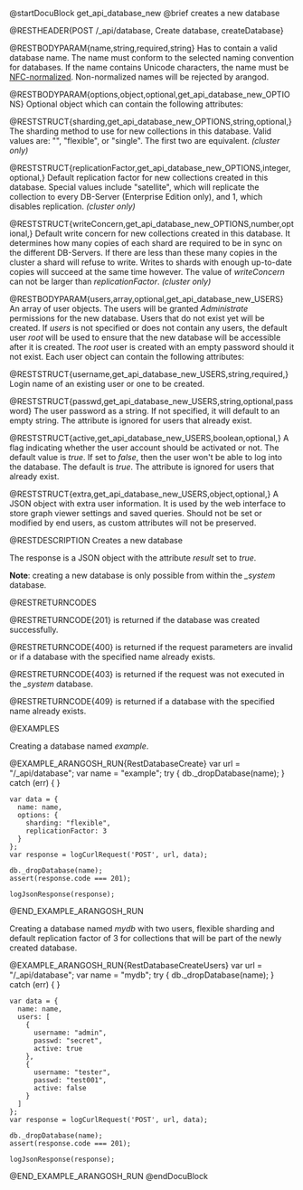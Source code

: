 
@startDocuBlock get_api_database_new
@brief creates a new database

@RESTHEADER{POST /_api/database, Create database, createDatabase}

@RESTBODYPARAM{name,string,required,string}
Has to contain a valid database name. The name must conform to the selected
naming convention for databases. If the name contains Unicode characters, the
name must be [NFC-normalized](https://en.wikipedia.org/wiki/Unicode_equivalence#Normal_forms).
Non-normalized names will be rejected by arangod.

@RESTBODYPARAM{options,object,optional,get_api_database_new_OPTIONS}
Optional object which can contain the following attributes:

@RESTSTRUCT{sharding,get_api_database_new_OPTIONS,string,optional,}
The sharding method to use for new collections in this database. Valid values
are: "", "flexible", or "single". The first two are equivalent. _(cluster only)_

@RESTSTRUCT{replicationFactor,get_api_database_new_OPTIONS,integer,optional,}
Default replication factor for new collections created in this database.
Special values include "satellite", which will replicate the collection to
every DB-Server (Enterprise Edition only), and 1, which disables replication.
_(cluster only)_

@RESTSTRUCT{writeConcern,get_api_database_new_OPTIONS,number,optional,}
Default write concern for new collections created in this database.
It determines how many copies of each shard are required to be
in sync on the different DB-Servers. If there are less than these many copies
in the cluster a shard will refuse to write. Writes to shards with enough
up-to-date copies will succeed at the same time however. The value of
*writeConcern* can not be larger than *replicationFactor*. _(cluster only)_

@RESTBODYPARAM{users,array,optional,get_api_database_new_USERS}
An array of user objects. The users will be granted *Administrate* permissions
for the new database. Users that do not exist yet will be created.
If *users* is not specified or does not contain any users, the default user
*root* will be used to ensure that the new database will be accessible after it
is created. The *root* user is created with an empty password should it not
exist. Each user object can contain the following attributes:

@RESTSTRUCT{username,get_api_database_new_USERS,string,required,}
Login name of an existing user or one to be created.

@RESTSTRUCT{passwd,get_api_database_new_USERS,string,optional,password}
The user password as a string. If not specified, it will default to an empty
string. The attribute is ignored for users that already exist.

@RESTSTRUCT{active,get_api_database_new_USERS,boolean,optional,}
A flag indicating whether the user account should be activated or not.
The default value is *true*. If set to *false*, then the user won't be able to
log into the database. The default is *true*. The attribute is ignored for users
that already exist.

@RESTSTRUCT{extra,get_api_database_new_USERS,object,optional,}
A JSON object with extra user information. It is used by the web interface
to store graph viewer settings and saved queries. Should not be set or
modified by end users, as custom attributes will not be preserved.

@RESTDESCRIPTION
Creates a new database

The response is a JSON object with the attribute *result* set to *true*.

**Note**: creating a new database is only possible from within the *_system* database.

@RESTRETURNCODES

@RESTRETURNCODE{201}
is returned if the database was created successfully.

@RESTRETURNCODE{400}
is returned if the request parameters are invalid or if a database with the
specified name already exists.

@RESTRETURNCODE{403}
is returned if the request was not executed in the *_system* database.

@RESTRETURNCODE{409}
is returned if a database with the specified name already exists.

@EXAMPLES

Creating a database named *example*.

@EXAMPLE_ARANGOSH_RUN{RestDatabaseCreate}
    var url = "/_api/database";
    var name = "example";
    try {
      db._dropDatabase(name);
    }
    catch (err) {
    }

    var data = {
      name: name,
      options: {
        sharding: "flexible",
        replicationFactor: 3
      }
    };
    var response = logCurlRequest('POST', url, data);

    db._dropDatabase(name);
    assert(response.code === 201);

    logJsonResponse(response);
@END_EXAMPLE_ARANGOSH_RUN

Creating a database named *mydb* with two users, flexible sharding and
default replication factor of 3 for collections that will be part of
the newly created database.

@EXAMPLE_ARANGOSH_RUN{RestDatabaseCreateUsers}
    var url = "/_api/database";
    var name = "mydb";
    try {
      db._dropDatabase(name);
    }
    catch (err) {
    }

    var data = {
      name: name,
      users: [
        {
          username: "admin",
          passwd: "secret",
          active: true
        },
        {
          username: "tester",
          passwd: "test001",
          active: false
        }
      ]
    };
    var response = logCurlRequest('POST', url, data);

    db._dropDatabase(name);
    assert(response.code === 201);

    logJsonResponse(response);
@END_EXAMPLE_ARANGOSH_RUN
@endDocuBlock
